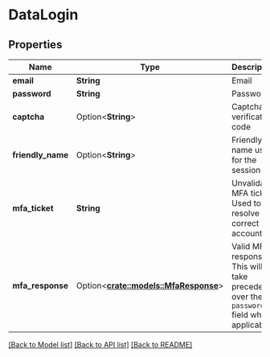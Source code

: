 # DataLogin

## Properties

Name | Type | Description | Notes
------------ | ------------- | ------------- | -------------
**email** | **String** | Email | 
**password** | **String** | Password | 
**captcha** | Option<**String**> | Captcha verification code | [optional]
**friendly_name** | Option<**String**> | Friendly name used for the session | [optional]
**mfa_ticket** | **String** | Unvalidated MFA ticket  Used to resolve the correct account | 
**mfa_response** | Option<[**crate::models::MfaResponse**](MFAResponse.md)> | Valid MFA response  This will take precedence over the `password` field where applicable | 

[[Back to Model list]](../README.md#documentation-for-models) [[Back to API list]](../README.md#documentation-for-api-endpoints) [[Back to README]](../README.md)


